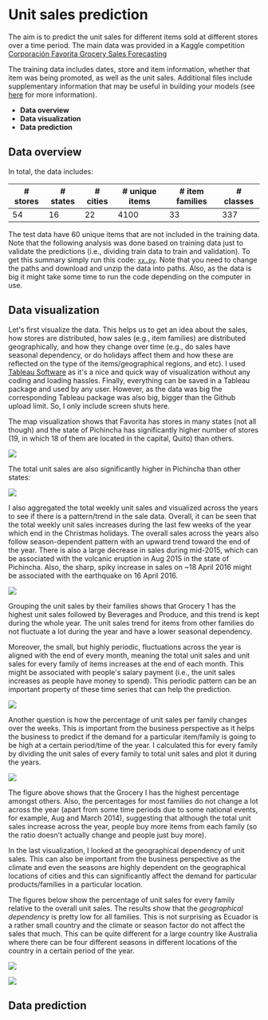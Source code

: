 # Unit sales prediction 

The aim is to predict the unit sales for different items sold at different stores over a time period. The main data was provided in a Kaggle competition [Corporación Favorita Grocery Sales Forecasting](https://www.kaggle.com/c/favorita-grocery-sales-forecasting/data) 

The training data includes dates, store and item information, whether that item was being promoted, as well as the unit sales. Additional files include supplementary information that may be useful in building your models (see [here](https://www.kaggle.com/c/favorita-grocery-sales-forecasting/data) for more information).

- **Data overview**  
- **Data visualization**
- **Data prediction**

## Data overview  
In total, the data includes:

|# stores | # states | # cities |# unique items | # item families  | # classes |
|---------|----------|----------|---------------|------------------|-----------|
|54       | 16       |22        | 4100          | 33               | 337       |

The test data have 60 unique items that are not included in the training data. Note that the following analysis was done based on training data just to validate the predictions (i.e., dividing train data to train and validation). To get this summary simply run this code: [`xx.py`](). Note that you need to change the paths and download and unzip the data into paths. Also, as the data is big it might take some time to run the code depending on the computer in use. 

## Data visualization
Let's first visualize the data. This helps us to get an idea about the sales, how stores are distributed, how sales (e.g., item families) are distributed geographically, and how they change over time (e.g., do sales have seasonal dependency, or do holidays affect them and how these are reflected on the type of the items/geographical regions, and etc). I used [Tableau Software](https://www.tableau.com) as it's a nice and quick way of visualization without any coding and loading hassles. Finally, everything can be saved in a Tableau package and used by any user. However, as the data was big the corresponding Tableau package was also big, bigger than the Github upload limit. So, I only include screen shuts here.

The map visualization shows that Favorita has stores in many states (not all though) and the state of Pichincha has significantly higher number of stores (19, in which 18 of them are located in the capital, Quito) than others.

![](images/img_01.png)


The total unit sales are also significantly higher in Pichincha than other states:



![](images/img_03.png)


I also aggregated the total weekly unit sales and visualized across the years to see if there is a pattern/trend in the sale data. Overall, it can be seen that the total weekly unit sales increases during the last few weeks of the year which end in the Christmas holidays. The overall sales across the years also follow season-dependent pattern with an upward trend toward the end of the year. There is also a large decrease in sales during mid-2015, which can be associated with the volcanic eruption in Aug 2015 in the state of Pichincha. Also, the sharp, spiky increase in sales on ~18 April 2016 might be associated with the earthquake on 16 April 2016.


![](images/img_04.png)


Grouping the unit sales by their families shows that Grocery 1  has the highest unit sales followed by Beverages and Produce, and this trend is kept during the whole year. The unit sales trend for items from other families do not fluctuate a lot during the year and have a lower seasonal dependency.

Moreover, the small, but highly periodic, fluctuations across the year is aligned with the end of every month, meaning the total unit sales and unit sales for every family of items increases at the end of each month. This might be associated with people's salary payment (i.e., the unit sales increases as people have money to spend). This periodic pattern can be an important property of these time series that can help the prediction. 


![](images/img_05.png)

Another question is how the percentage of unit sales per family changes over the weeks. This is important from the business perspective as it helps the business to predict if the demand for a particular item/family is going to be high at a certain period/time of the year. I calculated this for every family by dividing the unit sales of every family to total unit sales and plot it during the years.

![](images/img_09.png)


The figure above shows that the Grocery I has the highest percentage amongst others. Also, the percentages for most families do not change a lot across the year (apart from some time periods due to some national events, for example, Aug and March 2014), suggesting that although the total unit sales increase across the year, people buy more items from each family (so the ratio doesn't actually change and people just buy more).


In the last visualization, I looked at the geographical dependency of unit sales. This can also be important from the business perspective as the climate and even the seasons are highly dependent on the geographical locations of cities and this can significantly affect the demand for particular products/families in a particular location.   

The figures below show the percentage of unit sales for every family relative to the overall unit sales. The results show that the *geographical dependency* is pretty low for all families. This is not surprising as Ecuador is a rather small country and the climate or season factor do not affect the sales that much. This can be quite different for a large country like Australia where there can be four different seasons in different locations of the country in a certain period of the year. 

![](images/img_07.png)

![](images/img_08.png)

## Data prediction 















